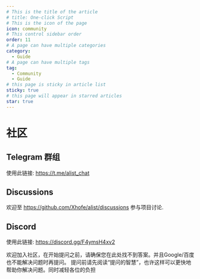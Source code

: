 ```yaml
---
# This is the title of the article
# title: One-click Script
# This is the icon of the page
icon: community
# This control sidebar order
order: 11
# A page can have multiple categories
category:
  - Guide
# A page can have multiple tags
tag:
  - Community
  - Guide
# this page is sticky in article list
sticky: true
# this page will appear in starred articles
star: true
---
```


# 社区

## Telegram 群组

使用此链接: https://t.me/alist_chat

## Discussions​

欢迎至 https://github.com/Xhofe/alist/discussions 参与项目讨论.

## Discord

使用此链接: https://discord.gg/F4ymsH4xv2

欢迎加入社区，在开始提问之前，请确保您在此处找不到答案。并且Google/百度也不能解决问题时再提问。 提问前请先阅读“提问的智慧”，也许这样可以更快地帮助你解决问题。同时减轻各位的负担
